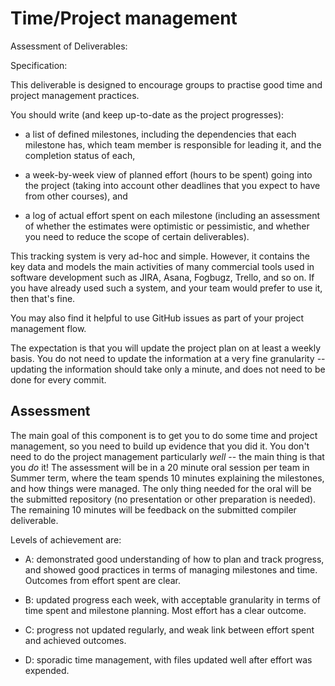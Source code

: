 Time/Project management
=======================

Assessment of Deliverables:

Specification:

This deliverable is designed to encourage groups to practise good time and project management practices.

You should write (and keep up-to-date as the project progresses):

- a list of defined milestones, including the dependencies that each milestone has, which team member is responsible for leading it, and the completion status of each,

- a week-by-week view of planned effort (hours to be spent) going into the project (taking into account other deadlines that you expect to have from other courses), and

- a log of actual effort spent on each milestone (including an assessment of whether the estimates were optimistic or pessimistic, and whether you need to reduce the scope of certain deliverables).

This tracking system is very ad-hoc and simple. However, it contains the key data and models the main activities of many commercial tools used in software development such as JIRA, Asana, Fogbugz, Trello, and so on. If you have already used such a system, and your team would prefer to use it, then that's fine.

You may also find it helpful to use GitHub issues as part of your project management flow.

The expectation is that you will update the project plan on at least a weekly basis. You do not need to update the information at a very fine granularity -- updating the information should take only a minute, and does not need to be done for every commit.


Assessment
----------

The main goal of this component is to get you to do some time and project management, so you need to build up evidence that you did it. You don't need to do the project management particularly *well* -- the main thing is that you *do* it! The assessment will be in a 20 minute oral session per team in Summer term, where the team spends 10 minutes explaining the milestones, and how things were managed. The only thing needed for the oral will be the submitted repository (no presentation or other preparation is needed). The remaining 10 minutes will be feedback on the submitted compiler deliverable.

Levels of achievement are:

- A: demonstrated good understanding of how to plan and track progress, and showed good practices in terms of managing milestones and time. Outcomes from effort spent are clear.

- B: updated progress each week, with acceptable granularity in terms of time spent and milestone planning. Most effort has a clear outcome.

- C: progress not updated regularly, and weak link between effort spent and achieved outcomes.

- D: sporadic time management, with files updated well after effort was expended.
